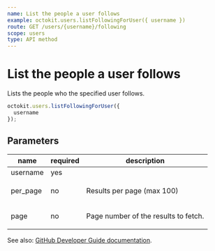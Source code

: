 ```yaml
---
name: List the people a user follows
example: octokit.users.listFollowingForUser({ username })
route: GET /users/{username}/following
scope: users
type: API method
---
```


# List the people a user follows

Lists the people who the specified user follows.

```js
octokit.users.listFollowingForUser({
  username
});
```

## Parameters

<table>
  <thead>
    <tr>
      <th>name</th>
      <th>required</th>
      <th>description</th>
    </tr>
  </thead>
  <tbody>
    <tr><td>username</td><td>yes</td><td>

</td></tr>
<tr><td>per_page</td><td>no</td><td>

Results per page (max 100)

</td></tr>
<tr><td>page</td><td>no</td><td>

Page number of the results to fetch.

</td></tr>
  </tbody>
</table>

See also: [GitHub Developer Guide documentation](https://docs.github.com/rest/reference/users#list-the-people-a-user-follows).
